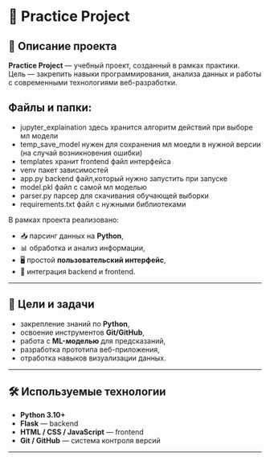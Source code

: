 # 📌 Practice Project  

## 📖 Описание проекта  
**Practice Project** — учебный проект, созданный в рамках практики.  
Цель — закрепить навыки программирования, анализа данных и работы с современными технологиями веб-разработки.  

## Файлы и папки:
- jupyter_explaination здесь хранится алгоритм действий при выборе мл модели
- temp_save_model нужен для сохранения мл моедли в нужной версии (на случай возникновения ошибки)
- templates хранит frontend файл интерфейса
- venv пакет зависимостей
- app.py backend файл,который нужно запустить при запуске
- model.pkl файл с самой мл моделью
- parser.py парсер для скачивания обучающей выборки
- requirements.txt файл с нужными библиотеками

В рамках проекта реализовано:  
- 📥 парсинг данных на **Python**,  
- 📊 обработка и анализ информации,  
- 🖥️ простой **пользовательский интерфейс**,  
- 🔗 интеграция backend и frontend.  

---

## 🎯 Цели и задачи  
- закрепление знаний по **Python**,  
- освоение инструментов **Git/GitHub**,  
- работа с **ML-моделью** для предсказаний,  
- разработка прототипа веб-приложения,  
- отработка навыков визуализации данных.  

---

## 🛠️ Используемые технологии  
- **Python 3.10+**  
- **Flask** — backend  
- **HTML / CSS / JavaScript** — frontend  
- **Git / GitHub** — система контроля версий  

---


